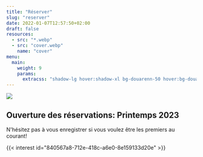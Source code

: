 ```yaml
---
title: "Réserver"
slug: "reserver"
date: 2022-01-07T12:57:50+02:00
draft: false
resources:
  - src: "*.webp"
  - src: "cover.webp"
    name: "cover"
menu:
  main:
    weight: 9
    params:
      extracss: "shadow-lg hover:shadow-xl bg-douarenn-50 hover:bg-douarenn-300 text-white hover:text-white rounded-sm"
---
```

![](cover)

## Ouverture des réservations: Printemps 2023

N'hésitez pas à vous enregistrer si vous voulez être les premiers au courant!

{{< interest id="840567a8-712e-418c-a6e0-8e159133d20e" >}}




